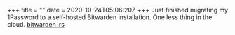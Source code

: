 +++
title = ""
date = 2020-10-24T05:06:20Z
+++
Just finished migrating my 1Password to a self-hosted Bitwarden installation. One less thing in the cloud.
[bitwarden_rs](https://github.com/dani-garcia/bitwarden_rs)


<!-- more -->